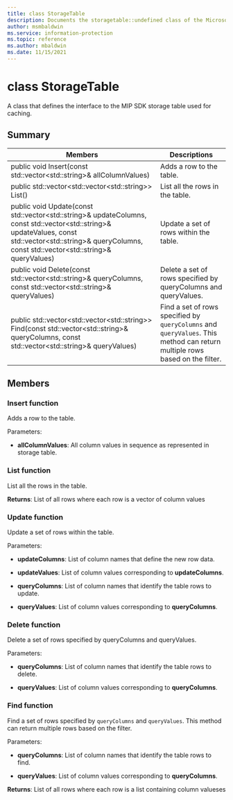 ```yaml
---
title: class StorageTable 
description: Documents the storagetable::undefined class of the Microsoft Information Protection (MIP) SDK.
author: msmbaldwin
ms.service: information-protection
ms.topic: reference
ms.author: mbaldwin
ms.date: 11/15/2021
---
```


# class StorageTable 
A class that defines the interface to the MIP SDK storage table used for caching.
  
## Summary
 Members                        | Descriptions                                
--------------------------------|---------------------------------------------
public void Insert(const std::vector\<std::string\>& allColumnValues)  |  Adds a row to the table.
public std::vector\<std::vector\<std::string\>\> List()  |  List all the rows in the table.
public void Update(const std::vector\<std::string\>& updateColumns, const std::vector\<std::string\>& updateValues, const std::vector\<std::string\>& queryColumns, const std::vector\<std::string\>& queryValues)  |  Update a set of rows within the table.
public void Delete(const std::vector\<std::string\>& queryColumns, const std::vector\<std::string\>& queryValues)  |  Delete a set of rows specified by queryColumns and queryValues.
public std::vector\<std::vector\<std::string\>\> Find(const std::vector\<std::string\>& queryColumns, const std::vector\<std::string\>& queryValues)  |  Find a set of rows specified by `queryColumns` and `queryValues`. This method can return multiple rows based on the filter.
  
## Members
  
### Insert function
Adds a row to the table.

Parameters:  
* **allColumnValues**: All column values in sequence as represented in storage table.


  
### List function
List all the rows in the table.

  
**Returns**: List of all rows where each row is a vector of column values
  
### Update function
Update a set of rows within the table.

Parameters:  
* **updateColumns**: List of column names that define the new row data. 


* **updateValues**: List of column values corresponding to **updateColumns**. 


* **queryColumns**: List of column names that identify the table rows to update. 


* **queryValues**: List of column values corresponding to **queryColumns**.


  
### Delete function
Delete a set of rows specified by queryColumns and queryValues.

Parameters:  
* **queryColumns**: List of column names that identify the table rows to delete. 


* **queryValues**: List of column values corresponding to **queryColumns**.


  
### Find function
Find a set of rows specified by `queryColumns` and `queryValues`. This method can return multiple rows based on the filter.

Parameters:  
* **queryColumns**: List of column names that identify the table rows to find. 


* **queryValues**: List of column values corresponding to **queryColumns**.



  
**Returns**: List of all rows where each row is a list containing column valueses